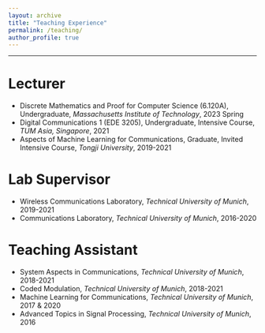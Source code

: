 ```yaml
---
layout: archive
title: "Teaching Experience"
permalink: /teaching/
author_profile: true
---
```


***

Lecturer
======
* Discrete Mathematics and Proof for Computer Science (6.120A), Undergraduate, *Massachusetts Institute of Technology*, 2023 Spring
* Digital Communications 1 (EDE 3205), Undergraduate, Intensive Course, *TUM Asia, Singapore*, 2021 
* Aspects of Machine Learning for Communications, Graduate, Invited Intensive Course, *Tongji University*, 2019-2021 

Lab Supervisor
======
* Wireless Communications Laboratory, *Technical University of Munich*, 2019-2021 
* Communications Laboratory, *Technical University of Munich*, 2016-2020 

Teaching Assistant
======
* System Aspects in Communications, *Technical University of Munich*, 2018-2021 
* Coded Modulation, *Technical University of Munich*, 2018-2021 
* Machine Learning for Communications, *Technical University of Munich*, 2017 & 2020 
* Advanced Topics in Signal Processing, *Technical University of Munich*, 2016
